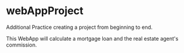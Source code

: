 # webAppProject
Additional Practice creating a project from beginning to end. 

This WebApp will calculate a mortgage loan and the real estate agent's commission. 
